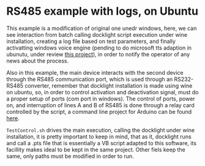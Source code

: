 # RS485 example with logs, on Ubuntu

This example is a modification of original one unedr windows, here, we can see interaction from batch calling docklight script execution under wine installation, creating a log file based on test parameters, and finally activatting windows voice engine (pending to do microsoft tts adaption in ubunutu, under review [this project](https://github.com/rany2/edge-tts)), in order to notify the operator of any news about the process.

Also in this example, the main device interacts with the second device through the RS485 communication port, which is used through an RS232-RS485 converter, remember that docklight installation is made using wine on ubuntu, so, in order to control activation and deactivation signal, must do a proper setup of ports (com port in windows). The control of ports, power on, and interruption of lines A and B of RS485 is done through a relay card controlled by the script, a  command line project for Arduino can be found [here](https://github.com/farrojo/ArduinoCommandLineInterface).


```TestControl.sh``` drives the main execution, calling the docklight under wine installation, it is pretty important to keep in mind, that as it, docklight runs and call a .pts file that is essentially a VB script adapted to this software, its facillity makes ideal to be kept in the same project. Other fiels keep the same, only paths must be modified in order to run.